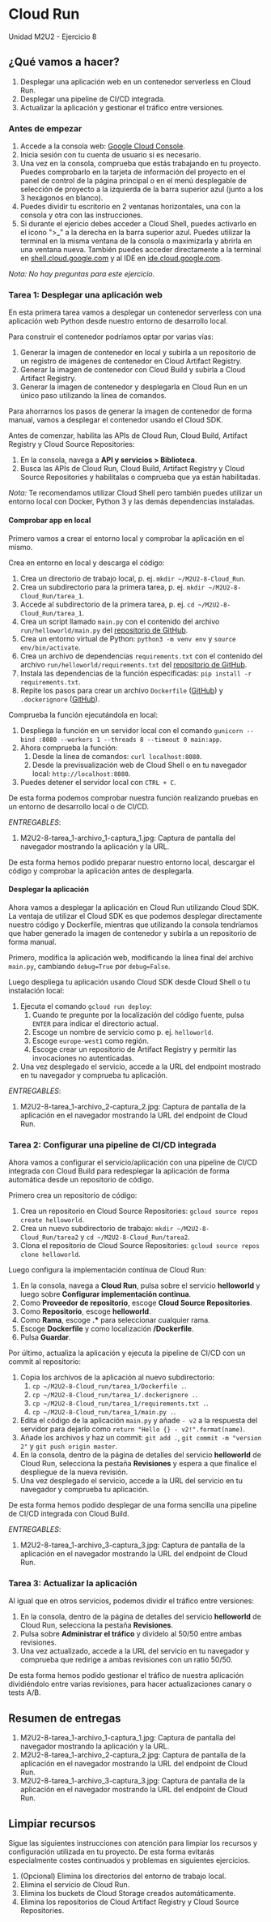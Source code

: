 # Cloud Run
Unidad M2U2 - Ejercicio 8

## ¿Qué vamos a hacer?
1. Desplegar una aplicación web en un contenedor serverless en Cloud Run.
1. Desplegar una pipeline de CI/CD integrada.
1. Actualizar la aplicación y gestionar el tráfico entre versiones.

### Antes de empezar
1. Accede a la consola web: [Google Cloud Console](https://console.cloud.google.com).
1. Inicia sesión con tu cuenta de usuario si es necesario.
1. Una vez en la consola, comprueba que estás trabajando en tu proyecto. Puedes comprobarlo en la tarjeta de información del proyecto en el panel de control de la página principal o en el menú desplegable de selección de proyecto a la izquierda de la barra superior azul (junto a los 3 hexágonos en blanco).
1. Puedes dividir tu escritorio en 2 ventanas horizontales, una con la consola y otra con las instrucciones.
1. Si durante el ejericio debes acceder a Cloud Shell, puedes activarlo en el icono ">_" a la derecha en la barra superior azul. Puedes utilizar la terminal en la misma ventana de la consola o maximizarla y abrirla en una ventana nueva. También puedes acceder directamente a la terminal en [shell.cloud.google.com](https://shell.cloud.google.com) y al IDE en [ide.cloud.google.com](https://ide.cloud.google.com/).

*Nota: No hay preguntas para este ejercicio.*

### Tarea 1: Desplegar una aplicación web
En esta primera tarea vamos a desplegar un contenedor serverless con una aplicación web Python desde nuestro entorno de desarrollo local.

Para construir el contenedor podríamos optar por varias vías:
1. Generar la imagen de contenedor en local y subirla a un repositorio de un registro de imágenes de contenedor en Cloud Artifact Registry.
1. Generar la imagen de contenedor con Cloud Build y subirla a Cloud Artifact Registry.
1. Generar la imagen de contenedor y desplegarla en Cloud Run en un único paso utilizando la línea de comandos.

Para ahorrarnos los pasos de generar la imagen de contenedor de forma manual, vamos a desplegar el contenedor usando el Cloud SDK.

Antes de comenzar, habilita las APIs de Cloud Run, Cloud Build, Artifact Registry y Cloud Source Repositories:
1. En la consola, navega a **API y servicios > Biblioteca**.
1. Busca las APIs de Cloud Run, Cloud Build, Artifact Registry y Cloud Source Repositories y habilítalas o comprueba que ya están habilitadas.

*Nota:* Te recomendamos utilizar Cloud Shell pero también puedes utilizar un entorno local con Docker, Python 3 y las demás dependencias instaladas.

#### Comprobar app en local
Primero vamos a crear el entorno local y comprobar la aplicación en el mismo.

Crea en entorno en local y descarga el código:
1. Crea un directorio de trabajo local, p. ej. `mkdir ~/M2U2-8-Cloud_Run`.
1. Crea un subdirectorio para la primera tarea, p. ej. `mkdir ~/M2U2-8-Cloud_Run/tarea_1`.
1. Accede al subdirectorio de la primera tarea, p. ej. `cd ~/M2U2-8-Cloud_Run/tarea_1`.
1. Crea un script llamado `main.py` con el contenido del archivo `run/helloworld/main.py` del [repositorio de GitHub](https://github.com/GoogleCloudPlatform/python-docs-samples/blob/HEAD/run/helloworld/main.py).
1. Crea un entorno virtual de Python: `python3 -m venv env` y `source env/bin/activate`.
1. Crea un archivo de dependencias `requirements.txt` con el contenido del archivo `run/helloworld/requirements.txt` del [repositorio de GitHub](https://github.com/GoogleCloudPlatform/python-docs-samples/blob/501c09072fa07e04d0923a0a121b1af69c305c13/run/helloworld/requirements.txt).
1. Instala las dependencias de la función especificadas: `pip install -r requirements.txt`.
1. Repite los pasos para crear un archivo `Dockerfile` ([GitHub](https://github.com/GoogleCloudPlatform/python-docs-samples/blob/501c09072fa07e04d0923a0a121b1af69c305c13/run/helloworld/Dockerfile)) y `.dockerignore` ([GitHub](https://github.com/GoogleCloudPlatform/python-docs-samples/blob/501c09072fa07e04d0923a0a121b1af69c305c13/run/helloworld/.dockerignore)).

Comprueba la función ejecutándola en local:
1. Despliega la función en un servidor local con el comando `gunicorn --bind :8080 --workers 1 --threads 8 --timeout 0 main:app`.
1. Ahora comprueba la función:
    1. Desde la línea de comandos: `curl localhost:8080`.
    1. Desde la previsualización web de Cloud Shell o en tu navegador local: `http://localhost:8080`.
1. Puedes detener el servidor local con `CTRL + C`.

De esta forma podemos comprobar nuestra función realizando pruebas en un entorno de desarrollo local o de CI/CD.

*ENTREGABLES*:
1. M2U2-8-tarea_1-archivo_1-captura_1.jpg: Captura de pantalla del navegador mostrando la aplicación y la URL.

De esta forma hemos podido preparar nuestro entorno local, descargar el código y comprobar la aplicación antes de desplegarla.

#### Desplegar la aplicación
Ahora vamos a desplegar la aplicación en Cloud Run utilizando Cloud SDK. La ventaja de utilizar el Cloud SDK es que podemos desplegar directamente nuestro código y Dockerfile, mientras que utilizando la consola tendríamos que haber generado la imagen de contenedor y subirla a un repositorio de forma manual.

Primero, modifica la aplicación web, modificando la línea final del archivo `main.py`, cambiando `debug=True` por `debug=False`.

Luego despliega tu aplicación usando Cloud SDK desde Cloud Shell o tu instalación local:
1. Ejecuta el comando `gcloud run deploy`:
    1. Cuando te pregunte por la localización del código fuente, pulsa `ENTER` para indicar el directorio actual.
    1. Escoge un nombre de servicio como p. ej. `helloworld`.
    1. Escoge `europe-west1` como región.
    1. Escoge crear un repositorio de Artifact Registry y permitir las invocaciones no autenticadas.
1. Una vez desplegado el servicio, accede a la URL del endpoint mostrado en tu navegador y comprueba tu aplicación.

*ENTREGABLES*:
1. M2U2-8-tarea_1-archivo_2-captura_2.jpg: Captura de pantalla de la aplicación en el navegador mostrando la URL del endpoint de Cloud Run.

### Tarea 2: Configurar una pipeline de CI/CD integrada
Ahora vamos a configurar el servicio/aplicación con una pipeline de CI/CD integrada con Cloud Build para redesplegar la aplicación de forma automática desde un repositorio de código.

Primero crea un repositorio de código:
1. Crea un repositorio en Cloud Source Repositories: `gcloud source repos create helloworld`.
1. Crea un nuevo subdirectorio de trabajo: `mkdir ~/M2U2-8-Cloud_Run/tarea2` y `cd ~/M2U2-8-Cloud_Run/tarea2`.
1. Clona el repositorio de Cloud Source Repositories: `gcloud source repos clone helloworld`.

Luego configura la implementación contínua de Cloud Run:
1. En la consola, navega a **Cloud Run**, pulsa sobre el servicio **helloworld** y luego sobre **Configurar implementación continua**.
1. Como **Proveedor de repositorio**, escoge **Cloud Source Repositories**.
1. Como **Repositorio**, escoge **helloworld**.
1. Como **Rama**, escoge __.*__ para seleccionar cualquier rama.
1. Escoge **Dockerfile** y como localización **/Dockerfile**.
1. Pulsa **Guardar**.

Por último, actualiza la aplicación y ejecuta la pipeline de CI/CD con un commit al repositorio:
1. Copia los archivos de la aplicación al nuevo subdirectorio:
    1. `cp ~/M2U2-8-Cloud_run/tarea_1/Dockerfile .`.
    1. `cp ~/M2U2-8-Cloud_run/tarea_1/.dockerignore .`.
    1. `cp ~/M2U2-8-Cloud_run/tarea_1/requirements.txt .`.
    1. `cp ~/M2U2-8-Cloud_run/tarea_1/main.py .`.
1. Edita el código de la aplicación `main.py` y añade `- v2` a la respuesta del servidor para dejarlo como `return "Hello {} - v2!".format(name)`.
1. Añade los archivos y haz un commit: `git add .`, `git commit -m "version 2"` y `git push origin master`.
1. En la consola, dentro de la página de detalles del servicio **helloworld** de Cloud Run, selecciona la pestaña **Revisiones** y espera a que finalice el despliegue de la nueva revisión.
1. Una vez desplegado el servicio, accede a la URL del servicio en tu navegador y comprueba tu aplicación.

De esta forma hemos podido desplegar de una forma sencilla una pipeline de CI/CD integrada con Cloud Build.

*ENTREGABLES*:
1. M2U2-8-tarea_1-archivo_3-captura_3.jpg: Captura de pantalla de la aplicación en el navegador mostrando la URL del endpoint de Cloud Run.

### Tarea 3: Actualizar la aplicación
Al igual que en otros servicios, podemos dividir el tráfico entre versiones:

1. En la consola, dentro de la página de detalles del servicio **helloworld** de Cloud Run, selecciona la pestaña **Revisiones**.
1. Pulsa sobre **Administrar el tráfico** y divídelo al 50/50 entre ambas revisiones.
1. Una vez actualizado, accede a la URL del servicio en tu navegador y comprueba que redirige a ambas revisiones con un ratio 50/50.

De esta forma hemos podido gestionar el tráfico de nuestra aplicación dividiéndolo entre varias revisiones, para hacer actualizaciones canary o tests A/B.

## Resumen de entregas
1. M2U2-8-tarea_1-archivo_1-captura_1.jpg: Captura de pantalla del navegador mostrando la aplicación y la URL.
1. M2U2-8-tarea_1-archivo_2-captura_2.jpg: Captura de pantalla de la aplicación en el navegador mostrando la URL del endpoint de Cloud Run.
1. M2U2-8-tarea_1-archivo_3-captura_3.jpg: Captura de pantalla de la aplicación en el navegador mostrando la URL del endpoint de Cloud Run.

## Limpiar recursos
Sigue las siguientes instrucciones con atención para limpiar los recursos y configuración utilizada en tu proyecto. De esta forma evitarás especialmente costes continuados y problemas en siguientes ejercicios.

1. (Opcional) Elimina los directorios del entorno de trabajo local.
1. Elimina el servicio de Cloud Run.
1. Elimina los buckets de Cloud Storage creados automáticamente.
1. Elimina los repositorios de Cloud Artifact Registry y Cloud Source Repositories.
